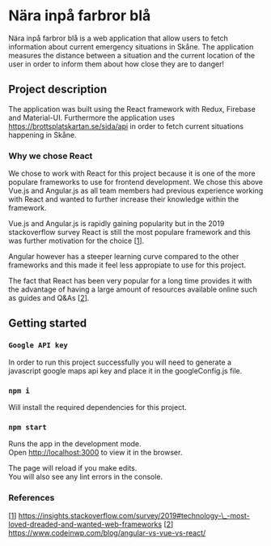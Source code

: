 # Nära inpå farbror blå

Nära inpå farbror blå is a web application that allow users to fetch information
about current emergency situations in Skåne. The application measures the distance
between a situation and the current location of the user in order to inform them about
how close they are to danger!

## Project description

The application was built using the React framework with Redux, Firebase and Material-UI.
Furthermore the application uses https://brottsplatskartan.se/sida/api in order to fetch
current situations happening in Skåne.

### Why we chose React

We chose to work with React for this project because it is one of the more populare frameworks
to use for frontend development. We chose this above Vue.js and Angular.js as all team members
had previous experience working with React and wanted to further increase their knowledge within the framework.

Vue.js and Angular.js is rapidly gaining popularity but in the 2019 stackoverflow survey React
is still the most populare framework and this was further motivation for the choice [[1]].

Angular however has a steeper learning curve compared to the other frameworks and this made it
feel less appropiate to use for this project.

The fact that React has been very popular for a long time provides it with the advantage
of having a large amount of resources available online such as guides and Q&As [[2]].

## Getting started

### `Google API key`

In order to run this project successfully you will need to generate
a javascript google maps api key and place it in the googleConfig.js file.

### `npm i`

Will install the required dependencies for this project.

### `npm start`

Runs the app in the development mode.<br />
Open [http://localhost:3000](http://localhost:3000) to view it in the browser.

The page will reload if you make edits.<br />
You will also see any lint errors in the console.

### References

[[1]] https://insights.stackoverflow.com/survey/2019#technology-\_-most-loved-dreaded-and-wanted-web-frameworks
[[2]] https://www.codeinwp.com/blog/angular-vs-vue-vs-react/

[1]: https://insights.stackoverflow.com/survey/2019#technology-_-most-loved-dreaded-and-wanted-web-frameworks
[2]: https://www.codeinwp.com/blog/angular-vs-vue-vs-react/
